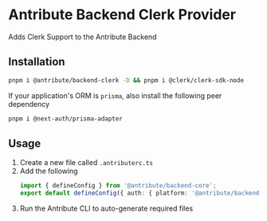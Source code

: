 # Antribute Backend Clerk Provider

Adds Clerk Support to the Antribute Backend

## Installation

```bash
pnpm i @antribute/backend-clerk -D && pnpm i @clerk/clerk-sdk-node
```

If your application's ORM is `prisma`, also install the following peer dependency

```bash
pnpm i @next-auth/prisma-adapter
```

## Usage

1. Create a new file called `.antributerc.ts`
1. Add the following
   ```typescript
   import { defineConfig } from '@antribute/backend-core';
   export default defineConfig({ auth: { platform: '@antribute/backend-clerk' } });
   ```
1. Run the Antribute CLI to auto-generate required files
